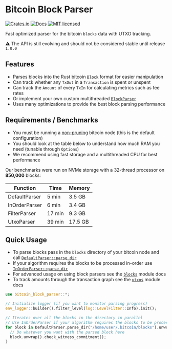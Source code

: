 # Bitcoin Block Parser

[![Crates.io][crates-badge]][crates-url]
[![Docs][docs-badge]][docs-url]
[![MIT licensed][mit-badge]][mit-url]

[crates-badge]: https://img.shields.io/crates/v/bitcoin-block-parser.svg
[crates-url]: https://crates.io/crates/bitcoin-block-parser
[mit-badge]: https://img.shields.io/badge/license-MIT-blue.svg
[mit-url]: https://github.com/sumopool/bitcoin-block-parser/blob/master/LICENSE
[docs-badge]: https://img.shields.io/docsrs/bitcoin-block-parser
[docs-url]: https://docs.rs/bitcoin-block-parser

Fast optimized parser for the bitcoin `blocks` data with UTXO tracking.

⚠️ The API is still evolving and should not be considered stable until release `1.0.0`

## Features
- Parses blocks into the Rust bitcoin [`Block`](bitcoin::Block) format for easier manipulation
- Can track whether any `TxOut` in a `Transaction` is spent or unspent
- Can track the `Amount` of every `TxIn` for calculating metrics such as fee rates
- Or implement your own custom multithreaded [`BlockParser`](crate::BlockParser)
- Uses many optimizations to provide the best block parsing performance

## Requirements / Benchmarks
- You must be running a [non-pruning](https://bitcoin.org/en/full-node#reduce-storage) bitcoin node (this is the default configuration)
- You should look at the table below to understand how much RAM you need (tunable through `Options`)
- We recommend using fast storage and a multithreaded CPU for best performance

Our benchmarks were run on NVMe storage with a 32-thread processor on **850,000** blocks:

| Function      | Time   | Memory  |
|---------------|--------|---------|
| DefaultParser | 5 min  | 3.5 GB  | 
| InOrderParser | 6 min  | 3.4 GB  | 
| FilterParser  | 17 min | 9.3 GB  |
| UtxoParser    | 39 min | 17.5 GB |

## Quick Usage
- To parse blocks pass in the `blocks` directory of your bitcoin node and call [`DefaultParser::parse_dir`](blocks::DefaultParser::parse_dir)
- If your algorithm requires the blocks to be processed in-order use [`InOrderParser::parse_dir`](blocks::InOrderParser::parse_dir)
- For advanced usage on using block parsers see the [`blocks`](crate::blocks) module docs
- To track amounts through the transaction graph see the [`utxos`](crate::utxos) module docs

```rust
use bitcoin_block_parser::*;

// Initialize logger (if you want to monitor parsing progress)
env_logger::builder().filter_level(log::LevelFilter::Info).init();

// Iterates over all the blocks in the directory in parallel
// Use InOrderParser if your algorithm requires the blocks to be processed in-order
for block in DefaultParser.parse_dir("/home/user/.bitcoin/blocks").unwrap() {
  // Do whatever you want with the parsed block here
  block.unwrap().check_witness_commitment();
}
```
